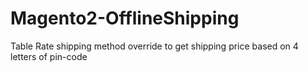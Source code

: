 # Magento2-OfflineShipping
Table Rate shipping method override to get shipping price based on 4 letters of pin-code
